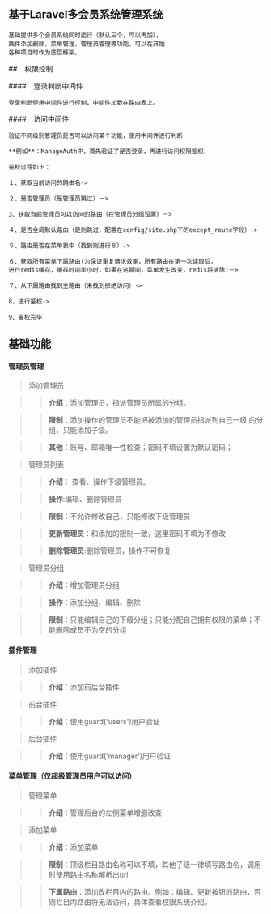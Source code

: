 ## 基于Laravel多会员系统管理系统

````
基础提供多个会员系统同时运行（默认三个，可以再加），
插件添加删除，菜单管理，管理员管理等功能，可以在开始
各种项目时作为底层框架。
````
##　权限控制

####　登录判断中间件
````
登录判断使用中间件进行控制，中间件加载在路由表上。
````
####　访问中间件
````
验证不同级别管理员是否可以访问某个功能，使用中间件进行判断

**例如**：ManageAuth中，首先验证了是否登录，再进行访问权限鉴权，

鉴权过程如下：

１、获取当前访问的路由名->

２、是否管理员（是管理员跳过）－>

3、获取当前管理员可以访问的路由（在管理员分组设置）－>

４、是否全局默认路由（是则跳过，配置在config/site.php下的except_route字段）->

５、路由是否在菜单表中（找到则进行８）->

６、获取所有菜单下属路由(为保证重复请求效率，所有路由在第一次读取后，
进行redis缓存，缓存时间半小时，如果在这期间，菜单发生改变，redis将清除)－>

７、从下属路由找到主路由（未找到拒绝访问）->

8、进行鉴权->

9、鉴权完毕
````

## 基础功能

#### 管理员管理

>添加管理员

>> **介绍**：添加管理员，指派管理员所属的分组。

>> **限制**：添加操作的管理员不能把被添加的管理员指派到自己一级
的分组，只能添加子级。

>> **其他**：账号、邮箱唯一性检查；密码不填设置为默认密码；


> 管理员列表

>> **介绍**： 查看、操作下级管理员。

>> **操作**:编辑、删除管理员

>> **限制**：不允许修改自己，只能修改下级管理员

>> **更新管理员**：和添加的限制一致，这里密码不填为不修改

>> **删除管理员**:删除管理员，操作不可恢复

> 管理员分组

>> **介绍**：增加管理员分组

>> **操作**：添加分组、编辑、删除

>> **限制**：只能编辑自己的下级分组；只能分配自己拥有权限的菜单；不能删除成员不为空的分组

#### 插件管理

>添加插件

>> **介绍**：添加前后台插件

>前台插件

>> **介绍**：使用guard('users')用户验证

>后台插件

>> **介绍**：使用guard('manager')用户验证

#### 菜单管理（仅超级管理员用户可以访问）

>管理菜单

>> **介绍**：管理后台的左侧菜单增删改查


>添加菜单

>> **介绍**：添加菜单

>> **限制**：顶级栏目路由名称可以不填，其他子级一律填写路由名，调用时使用路由名称解析出url

>> **下属路由**：添加改栏目内的路由。例如：编辑、更新按钮的路由，否则栏目内路由将无法访问，具体查看权限系统介绍。

